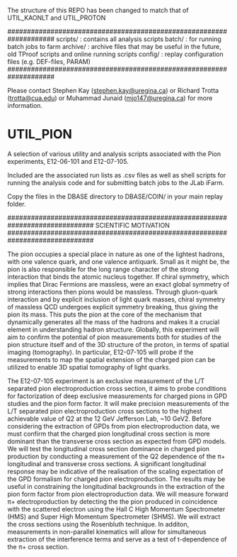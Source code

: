 The structure of this REPO has been changed to match that of UTIL_KAONLT and UTIL_PROTON

####################################################################
scripts/        : contains all analysis scripts
batch/          : for running batch jobs to farm
archive/        : archive files that may be useful in the future, old TProof scripts and online running scripts
config/         : replay configuration files (e.g. DEF-files, PARAM)
####################################################################

Please contact Stephen Kay (stephen.kay@uregina.ca) or Richard Trotta (trotta@cua.edu) or Muhammad Junaid (mjo147@uregina.ca) for more information.

# UTIL_PION

A selection of various utility and analysis scripts associated with the Pion experiments, E12-06-101 and E12-07-105.

Included are the associated run lists as .csv files as well as shell scripts for running the analysis code and for submitting batch jobs to the JLab iFarm.

Copy the files in the DBASE directory to DBASE/COIN/ in your main replay folder.

##############################################################################
			SCIENTIFIC MOTIVATION
##############################################################################

The pion occupies a special place in nature as one of the lightest hadrons, with one valence quark, and one valence antiquark. Small as it might be, the pion is also responsible for the long range character of the strong interaction that binds the atomic nucleus together. If chiral symmetry, which implies that Dirac Fermions are massless, were an exact global symmetry of strong interactions then pions would be massless. Through gluon-quark interaction and by explicit inclusion of light quark masses, chiral symmetry of massless QCD undergoes explicit symmetry breaking, thus giving the pion its mass. This puts the pion at the core of the mechanism that dynamically generates all the mass of the hadrons and makes it a crucial element in understanding hadron structure. Globally, this experiment will aim to confirm the potential of pion measurements both for studies of the pion structure itself and of the 3D structure of the proton, in terms of spatial imaging (tomography). In particular, E12-07-105 will probe if the measurements to map the spatial extension of the charged pion can be utilized to enable 3D spatial tomography of light quarks.

The E12-07-105 experiment is an exclusive measurement of the L/T separated pion electroproduction cross section, it aims to probe conditions for factorization of deep exclusive measurements for charged pions in GPD studies and the pion form factor. It will make precision measurements of the L/T separated pion electroproduction cross sections to the highest achievable value of Q2 at the 12 GeV Jefferson Lab, ~10 GeV2. Before considering the extraction of GPDs from pion electroproduction data, we must confirm that the charged pion longitudinal cross section is more dominant than the transverse cross section as expected from GPD models. We will test the longitudinal cross section dominance in charged pion production by conducting a measurement of the Q2 dependence of the
π+ longitudinal and transverse cross sections. A significant longitudinal response may be indicative of the realisation of the scaling expectation of the GPD formalism for charged pion electroproduction. The results may be useful in constraining the longitudinal backgrounds in the extraction of the pion form factor from pion electroproduction data. We will measure forward π+ electroproduction by detecting the the pion produced in coincidence with the scattered electron using the Hall C High Momentum Spectrometer (HMS) and Super High Momentum Spectrometer (SHMS). We will extract the cross sections using the Rosenbluth technique. In additon, measurements in non-parallel kinematics will allow for simultaneous extraction of the interference terms and serve as a test of t-dependence of the π+ cross section.
